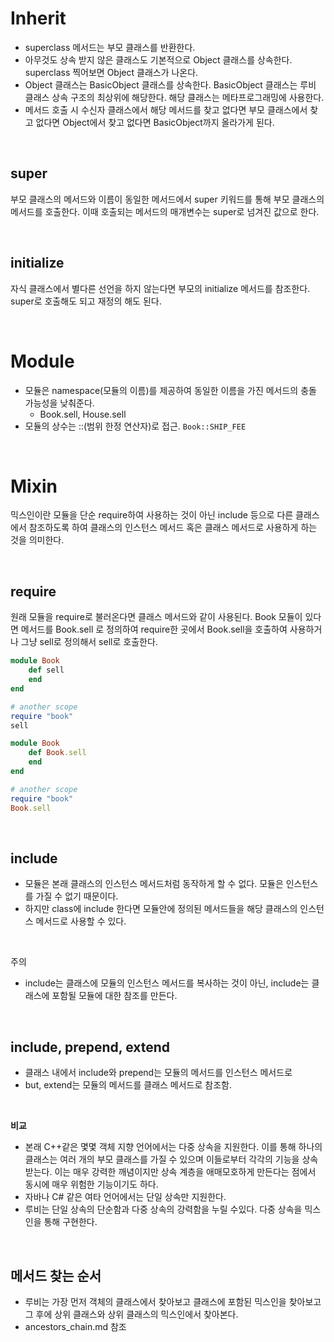 # Inherit
- superclass 메서드는 부모 클래스를 반환한다. 
- 아무것도 상속 받지 않은 클래스도 기본적으로 Object 클래스를 상속한다. superclass 찍어보면 Object 클래스가 나온다.
- Object 클래스는 BasicObject 클래스를 상속한다. BasicObject 클래스는 루비 클래스 상속 구조의 최상위에 해당한다. 해당 클래스는 메타프로그래밍에 사용한다.
- 메서드 호출 시 수신자 클래스에서 해당 메서드를 찾고 없다면 부모 클래스에서 찾고 없다면 Object에서 찾고 없다면 BasicObject까지 올라가게 된다.

<br>

## super
부모 클래스의 메서드와 이름이 동일한 메서드에서 super 키워드를 통해 부모 클래스의 메서드를 호출한다. 이때  호출되는 메서드의 매개변수는 super로 넘겨진 값으로 한다.

<br>

## initialize
자식 클래스에서 별다른 선언을 하지 않는다면 부모의 initialize 메서드를 참조한다. super로 호출해도 되고 재정의 해도 된다.

<br>

# Module
- 모듈은 namespace(모듈의 이름)를 제공하여 동일한 이름을 가진 메서드의 충돌 가능성을 낮춰준다.
  - Book.sell, House.sell
- 모듈의 상수는 ::(범위 한정 연산자)로 접근. `Book::SHIP_FEE`

<br>

# Mixin
믹스인이란 모듈을 단순 require하여 사용하는 것이 아닌 include 등으로 다른 클래스에서 참조하도록 하여 클래스의 인스턴스 메서드 혹은 클래스 메서드로 사용하게 하는 것을 의미한다.

<br>

## require
원래 모듈을 require로 불러온다면 클래스 메서드와 같이 사용된다. Book 모듈이 있다면 메서드를 Book.sell 로 정의하여 require한 곳에서 Book.sell을 호출하여 사용하거나 그냥 sell로 정의해서 sell로 호출한다.

```ruby
module Book
	def sell
	end
end

# another scope
require "book"
sell
```

```ruby
module Book
	def Book.sell
	end
end

# another scope
require "book"
Book.sell
```

<br>

## include
- 모듈은 본래 클래스의 인스턴스 메서드처럼 동작하게 할 수 없다. 모듈은 인스턴스를 가질 수 없기 때문이다.
- 하지만 class에 include 한다면 모듈안에 정의된 메서드들을 해당 클래스의 인스턴스 메서드로 사용할 수 있다.

<br>

주의
- include는 클래스에 모듈의 인스턴스 메서드를 복사하는 것이 아닌, include는 클래스에 포함될 모듈에 대한 참조를 만든다.

<br>


## include, prepend, extend
- 클래스 내에서 include와 prepend는 모듈의 메서드를 인스턴스 메서드로 
- but, extend는 모듈의 메서드를 클래스 메서드로 참조함.


<br>


**비교**
- 본래 C++같은 몇몇 객체 지향 언어에서는 다중 상속을 지원한다. 이를 통해 하나의 클래스는 여러 개의 부모 클래스를 가질 수 있으며 이들로부터 각각의 기능을 상속받는다. 이는 매우 강력한 깨념이지만 상속 계층을 애매모호하게 만든다는 점에서 동시에 매우 위험한 기능이기도 하다.
- 자바나 C# 같은 여타 언어에서는 단일 상속만 지원한다. 
- 루비는 단일 상속의 단순함과 다중 상속의 강력함을 누릴 수있다. 다중 상속을 믹스인을 통해 구현한다.

<br>

## 메서드 찾는 순서
- 루비는 가장 먼저 객체의 클래스에서 찾아보고 클래스에 포함된 믹스인을 찾아보고 그 후에 상위 클래스와 상위 클래스의 믹스인에서 찾아본다.
- ancestors_chain.md 참조